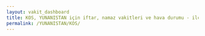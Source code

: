 ```yaml
---
layout: vakit_dashboard
title: KOS, YUNANISTAN için iftar, namaz vakitleri ve hava durumu - ilçe/eyalet seç
permalink: /YUNANISTAN/KOS/
---
```


<script type="text/javascript">
  var GLOBAL_COUNTRY = 'YUNANISTAN';
  var GLOBAL_CITY = 'KOS';
  var GLOBAL_STATE = '';
  var lat = 72;
  var lon = 21;
</script>
